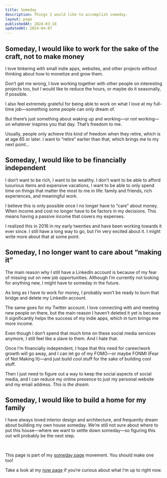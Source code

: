 ```yaml
---
title: Someday
description: Things I would like to accomplish someday.
layout: page
publishedAt: 2024-03-18
updatedAt: 2024-04-07
---
```


## Someday, I would like to work for the sake of the craft, not to make money

I love tinkering with small indie apps, websites, and other projects without thinking about how to monetize and grow them.

Don’t get me wrong, I love working together with other people on interesting projects too, but I would like to reduce the hours, or maybe do it seasonally, if possible.

I also feel extremely grateful for being able to work on what I love at my full-time job—something some people can only dream of.

But there’s just something about waking up and working—or _not_ working—on whatever inspires you that day. That’s freedom to me.

Usually, people only achieve this kind of freedom when they retire, which is at age 65 or later. I want to “retire” earlier than that, which brings me to my next point…

## Someday, I would like to be financially independent

I don’t want to be rich, I want to be wealthy. I don’t want to be able to afford luxurious items and expensive vacations, I want to be able to only spend time on things that matter the most to me in life: family and friends, rich experiences, and meaningful work.

I believe this is only possible once I no longer have to “care” about money. When income and cost no longer have to be factors in my decisions. This means having a passive income that covers my expenses.

I realized this in 2016 in my early twenties and have been working towards it ever since. I still have a long way to go, but I’m very excited about it. I might write more about that at some point.

## Someday, I no longer want to care about “making it”

The main reason why I still have a LinkedIn account is because of my fear of missing out on new job opportunities. Although I’m currently not looking for anything new, I might have to someday in the future.

As long as I have to work for money, I probably won’t be ready to burn that bridge and delete my LinkedIn account. 

The same goes for my Twitter account. I love connecting with and meeting new people on there, but the main reason I haven’t deleted it yet is because it significantly helps the success of my indie apps, which in turn brings me more income.

Even though I don’t spend that much time on these social media services anymore, I still feel like a slave to them. And I hate that.

Once I’m financially independent, I hope that this need for career/work growth will go away, and I can let go of my FOMO—or maybe FONMI (Fear of Not Making It)—and just build cool stuff for the sake of building cool stuff.

Then I just need to figure out a way to keep the social aspects of social media, and I can reduce my online presence to just my personal website and my email address. _This is the dream._

## Someday, I would like to build a home for my family

I have always loved interior design and architecture, and frequently dream about building my own house someday. We’re still not sure about where to put this house—where we want to settle down someday—so figuring this out will probably be the next step.

<br/>
<p class="callout">This page is part of my <a href="https://someday.page">someday page</a> movement. You should make one too!</p>
<p class="callout">Take a look at my <a href="/now/">now page</a> if you‘re curious about what I‘m up to right now.</p>
